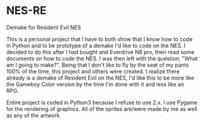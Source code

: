 # NES-RE
Demake for Resident Evil NES

This is a personal project that I have to both show that I know how to code in Python and to be prototype of a demake I'd like to code on the NES. I 
decided to do this after I had bought and Everdrive N8 pro, then read some documents on how to code the NES. I was then left with the question, "What am I going 
to make?". Being that I don't like to fly by the seat of my pants 100% of the time, this project and others were created. I realize there already is a demake 
of Resident Evil on the NES, I'd like this to be more like the Gameboy Color version by the time I'm done with it and less like an RPG. 

Entire project is coded in Python3 because I refuse to use 2.x. I use Pygame for the rendering of graphics. All of the sprites are/were made by me as well 
as any of the artwork. 
